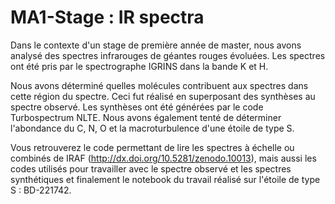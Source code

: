 # MA1-Stage : IR spectra

Dans le contexte d'un stage de première année de master, nous avons analysé des spectres infrarouges de géantes rouges évoluées. Les spectres ont été pris par le spectrographe IGRINS dans la bande K et H. 

Nous avons déterminé quelles molécules contribuent aux spectres dans cette région du spectre. Ceci fut réalisé en superposant des synthèses au spectre observé. Les synthèses ont été générées par le code Turbospectrum NLTE. Nous avons également tenté de déterminer l'abondance du C, N, O et la macroturbulence d'une étoile de type S. 

Vous retrouverez le code permettant de lire les spectres à échelle ou combinés de IRAF (http://dx.doi.org/10.5281/zenodo.10013), mais aussi les codes utilisés pour travailler avec le spectre observé et les spectres synthétiques et finalement le notebook du travail réalisé sur l'étoile de type S : BD-221742.
